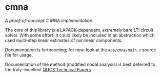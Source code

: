 cmna
====

_A proof-of-concept C MNA implementation_

The core of this library is a LAPACK-dependent, _extremely_ bare LTI circuit
solver. With some effort, it could likely be included in an abstraction which
used multi-step linear estimates of nonlinear components.

Documentation is forthcoming; for now, look at the `app/cmna/main.c` source
file for usage.

Documentation of the method (modified nodal analysis) is best deferred to the
truly-excellent [QUCS Technical Papers][qucstp].

[qucstp]: http://qucs.sourceforge.net/tech/technical.html
